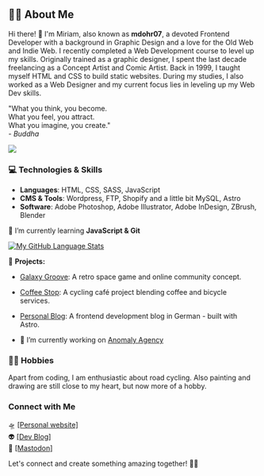 ## 👩‍💻 About Me

Hi there! 👋 I'm Miriam, also known as **mdohr07**, a devoted Frontend Developer with a background in Graphic Design and a love for the Old Web and Indie Web.
I recently completed a Web Development course to level up my skills. Originally trained as a graphic designer, I spent the last decade freelancing as a Concept Artist and Comic Artist. 
Back in 1999, I taught myself HTML and CSS to build static websites. During my studies, I also worked as a Web Designer and my current focus lies in leveling up my Web Dev skills.

"What you think, you become.<br>
What you feel, you attract.<br>
What you imagine, you create."<br>
*- Buddha*

<img src="https://mdohr07.neocities.org/images/iwanttobelieve.gif">

### 💻 Technologies & Skills

- **Languages**: HTML, CSS, SASS, JavaScript
- **CMS & Tools**: Wordpress, FTP, Shopify and a little bit MySQL, Astro
- **Software**: Adobe Photoshop, Adobe Illustrator, Adobe InDesign, ZBrush, Blender

🌱 I’m currently learning **JavaScript & Git**

[![My GitHub Language Stats](https://github-readme-stats.vercel.app/api/top-langs/?username=mdohr07&langs_count=5&theme=radical)]()

🌟 **Projects:**
- [Galaxy Groove](https://github.com/mdohr07/galaxygroove): A retro space game and online community concept.
- [Coffee Stop](https://github.com/mdohr07/coffeestop): A cycling café project blending coffee and bicycle services.
- [Personal Blog](https://github.com/mdohr07/blog): A frontend development blog in German - built with Astro.

- 🔭 I’m currently working on [Anomaly Agency](https://github.com/mdohr07/anomalyagency)


### 🚴‍♀️ Hobbies

Apart from coding, I am enthusiastic about road cycling. Also painting and drawing are still close to my heart, but now more of a hobby.

### Connect with Me
🛸 <a href="https://mdohr07.neocities.org" target="_blank" rel="me">[Personal website]</a><br>
👽 <a href="https://mdohr.space" target="_blank" rel="me">[Dev Blog]</a><br>
🐘 <a href="https://mastodon.social/@mdohr07" target="_blank" rel="me">[Mastodon]</a>

Let's connect and create something amazing together! 🚀✨

<!---
mdohr07/mdohr07 is a ✨ special ✨ repository because its `README.md` (this file) appears on your GitHub profile.
You can click the Preview link to take a look at your changes.
--->
